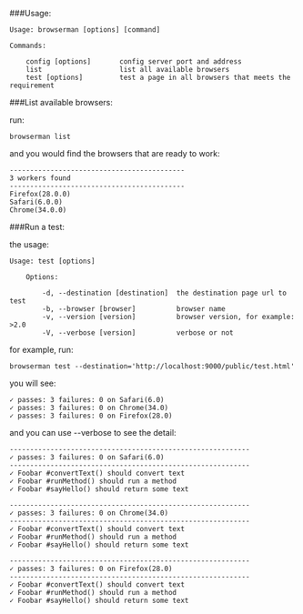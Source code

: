 ###Usage:

	Usage: browserman [options] [command]

	Commands:

		config [options]       config server port and address
		list                   list all available browsers
		test [options]         test a page in all browsers that meets the requirement
		
###List available browsers:

run:	
	
	browserman list
	
and you would find the browsers that are ready to work:

	-------------------------------------------
	3 workers found
	-------------------------------------------
	Firefox(28.0.0)
	Safari(6.0.0)
	Chrome(34.0.0)
	
###Run a test:

the usage:

	Usage: test [options]
		
		Options:
		
			-d, --destination [destination]  the destination page url to test
			-b, --browser [browser]          browser name
			-v, --version [version]          browser version, for example: >2.0
			-V, --verbose [version]          verbose or not

for example, run: 

	browserman test --destination='http://localhost:9000/public/test.html' 
	
you will see:
	
	✓ passes: 3 failures: 0 on Safari(6.0)
	✓ passes: 3 failures: 0 on Chrome(34.0)
	✓ passes: 3 failures: 0 on Firefox(28.0)
	
and you can use --verbose to see the detail:

	-----------------------------------------------------------
	✓ passes: 3 failures: 0 on Safari(6.0)
	-----------------------------------------------------------
	✓ Foobar #convertText() should convert text
	✓ Foobar #runMethod() should run a method
	✓ Foobar #sayHello() should return some text

	-----------------------------------------------------------
	✓ passes: 3 failures: 0 on Chrome(34.0)
	-----------------------------------------------------------
	✓ Foobar #convertText() should convert text
	✓ Foobar #runMethod() should run a method
	✓ Foobar #sayHello() should return some text

	-----------------------------------------------------------
	✓ passes: 3 failures: 0 on Firefox(28.0)
	-----------------------------------------------------------
	✓ Foobar #convertText() should convert text
	✓ Foobar #runMethod() should run a method
	✓ Foobar #sayHello() should return some text
